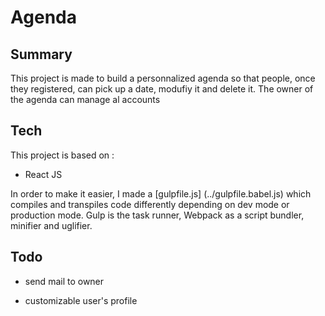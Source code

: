 # Agenda

## Summary

This project is made to build a personnalized agenda so that people, once they registered, can pick up a date, modufiy it and delete it. The owner of the agenda can manage al accounts

## Tech

This project is based on :

- React JS

In order to make it easier, I made a [gulpfile.js] (../gulpfile.babel.js) which compiles and transpiles code differently depending on dev mode or production mode. Gulp is the task runner, Webpack as a script bundler, minifier and uglifier.

## Todo

- send mail to owner

- customizable user's profile

